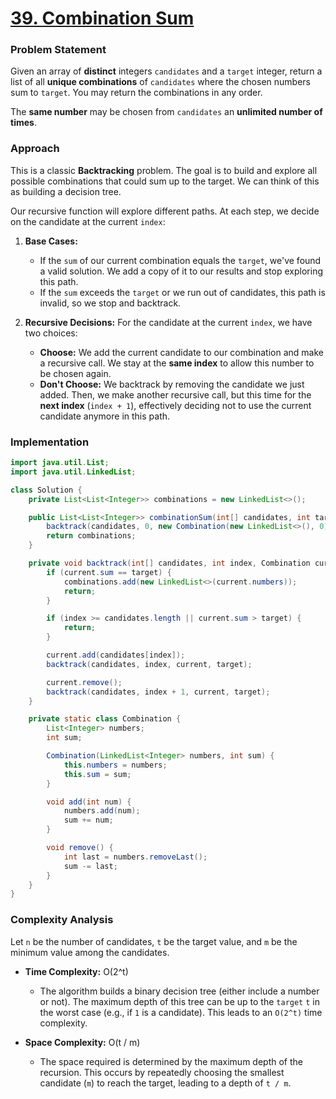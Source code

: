 # <a href="https://leetcode.com/problems/combination-sum/" target="_blank">39. Combination Sum</a>

### Problem Statement
Given an array of **distinct** integers `candidates` and a `target` integer, return a list of all **unique combinations** of `candidates` where the chosen numbers sum to `target`. You may return the combinations in any order.

The **same number** may be chosen from `candidates` an **unlimited number of times**.

### Approach
This is a classic **Backtracking** problem. The goal is to build and explore all possible combinations that could sum up to the target. We can think of this as building a decision tree.

Our recursive function will explore different paths. At each step, we decide on the candidate at the current `index`:

1.  **Base Cases:**
    -   If the `sum` of our current combination equals the `target`, we've found a valid solution. We add a copy of it to our results and stop exploring this path.
    -   If the `sum` exceeds the `target` or we run out of candidates, this path is invalid, so we stop and backtrack.

2.  **Recursive Decisions:** For the candidate at the current `index`, we have two choices:
    -   **Choose:** We add the current candidate to our combination and make a recursive call. We stay at the **same index** to allow this number to be chosen again.
    -   **Don't Choose:** We backtrack by removing the candidate we just added. Then, we make another recursive call, but this time for the **next index** (`index + 1`), effectively deciding not to use the current candidate anymore in this path.

### Implementation
```java
import java.util.List;
import java.util.LinkedList;

class Solution {
    private List<List<Integer>> combinations = new LinkedList<>();

    public List<List<Integer>> combinationSum(int[] candidates, int target) {
        backtrack(candidates, 0, new Combination(new LinkedList<>(), 0), target);
        return combinations;
    }

    private void backtrack(int[] candidates, int index, Combination current, int target) {
        if (current.sum == target) {
            combinations.add(new LinkedList<>(current.numbers));
            return;
        }

        if (index >= candidates.length || current.sum > target) {
            return;
        }

        current.add(candidates[index]);
        backtrack(candidates, index, current, target);

        current.remove();
        backtrack(candidates, index + 1, current, target);
    }

    private static class Combination {
        List<Integer> numbers;
        int sum;

        Combination(LinkedList<Integer> numbers, int sum) {
            this.numbers = numbers;
            this.sum = sum;
        }

        void add(int num) {
            numbers.add(num);
            sum += num;
        }

        void remove() {
            int last = numbers.removeLast();
            sum -= last;
        }
    }
}
``` 

### Complexity Analysis
Let `n` be the number of candidates, `t` be the target value, and `m` be the minimum value among the candidates.

-   **Time Complexity:** O(2^t)
    -   The algorithm builds a binary decision tree (either include a number or not). The maximum depth of this tree can be up to the `target` `t` in the worst case (e.g., if `1` is a candidate). This leads to an `O(2^t)` time complexity.

-   **Space Complexity:** O(t / m)
    -   The space required is determined by the maximum depth of the recursion. This occurs by repeatedly choosing the smallest candidate (`m`) to reach the target, leading to a depth of `t / m`.
